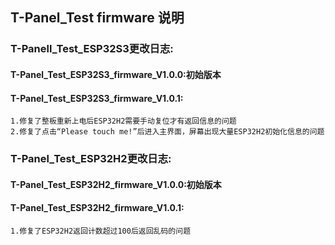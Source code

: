 <!--
 * @Description: None
 * @version: V1.0.0
 * @Author: LILYGO_L
 * @Date: 2023-09-12 18:12:36
 * @LastEditors: LILYGO_L
 * @LastEditTime: 2023-11-23 15:01:30
 * @License: GPL 3.0
-->
## T-Panel_Test firmware 说明

### T-Panell_Test_ESP32S3更改日志:
#### T-Panel_Test_ESP32S3_firmware_V1.0.0:初始版本
#### T-Panel_Test_ESP32S3_firmware_V1.0.1:
    1.修复了整板重新上电后ESP32H2需要手动复位才有返回信息的问题
    2.修复了点击“Please touch me!”后进入主界面，屏幕出现大量ESP32H2初始化信息的问题

### T-Panel_Test_ESP32H2更改日志:
#### T-Panel_Test_ESP32H2_firmware_V1.0.0:初始版本
#### T-Panel_Test_ESP32H2_firmware_V1.0.1:
    1.修复了ESP32H2返回计数超过100后返回乱码的问题

